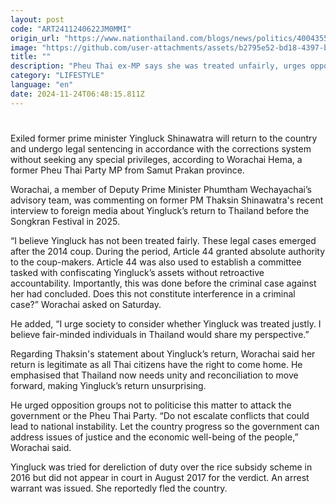```yaml
---
layout: post
code: "ART2411240622JM0MMI"
origin_url: "https://www.nationthailand.com/blogs/news/politics/40043559"
image: "https://github.com/user-attachments/assets/b2795e52-bd18-4397-bc64-7ad1338ddc8d"
title: ""
description: "Pheu Thai ex-MP says she was treated unfairly, urges opposition not to politicise her homecoming"
category: "LIFESTYLE"
language: "en"
date: 2024-11-24T06:48:15.811Z
---
```


# 









Exiled former prime minister Yingluck Shinawatra will return to the country and undergo legal sentencing in accordance with the corrections system without seeking any special privileges, according to Worachai Hema, a former Pheu Thai Party MP from Samut Prakan province.

Worachai, a member of Deputy Prime Minister Phumtham Wechayachai’s advisory team, was commenting on former PM Thaksin Shinawatra's recent interview to foreign media about Yingluck’s return to Thailand before the Songkran Festival in 2025.

“I believe Yingluck has not been treated fairly. These legal cases emerged after the 2014 coup. During the period, Article 44 granted absolute authority to the coup-makers. Article 44 was also used to establish a committee tasked with confiscating Yingluck’s assets without retroactive accountability. Importantly, this was done before the criminal case against her had concluded. Does this not constitute interference in a criminal case?” Worachai asked on Saturday.

He added, “I urge society to consider whether Yingluck was treated justly. I believe fair-minded individuals in Thailand would share my perspective.”

Regarding Thaksin's statement about Yingluck’s return, Worachai said her return is legitimate as all Thai citizens have the right to come home. He emphasised that Thailand now needs unity and reconciliation to move forward, making Yingluck’s return unsurprising.

He urged opposition groups not to politicise this matter to attack the government or the Pheu Thai Party. “Do not escalate conflicts that could lead to national instability. Let the country progress so the government can address issues of justice and the economic well-being of the people,” Worachai said.

Yingluck was tried for dereliction of duty over the rice subsidy scheme in 2016 but did not appear in court in August 2017 for the verdict. An arrest warrant was issued. She reportedly fled the country.